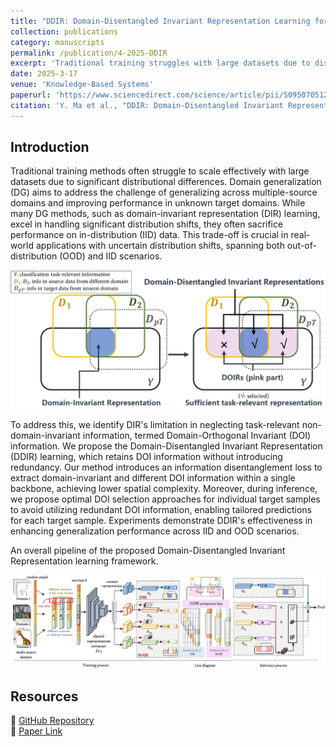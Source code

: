 ```yaml
---
title: "DDIR: Domain-Disentangled Invariant Representation Learning for Tailored Predictions"
collection: publications
category: manuscripts
permalink: /publication/4-2025-DDIR
excerpt: 'Traditional training struggles with large datasets due to distributional differences. Domain generalization (DG) methods, like DIR learning, perform well with domain shifts but often hurt in-distribution performance. We propose DDIR learning, which preserves domain-orthogonal invariant (DOI) information without redundancy. DDIR extracts domain-invariant and DOI features using a disentanglement loss, reducing complexity. During inference, it optimizes DOI selection for tailored predictions.'
date: 2025-3-17
venue: 'Knowledge-Based Systems'
paperurl: 'https://www.sciencedirect.com/science/article/pii/S0950705125004691'
citation: 'Y. Ma et al., "DDIR: Domain-Disentangled Invariant Representation Learning for Tailored Predictions," in Knowledge-Based Systems 2025.'
---
```


## Introduction
Traditional training methods often struggle to scale effectively with large datasets due to significant distributional differences. Domain generalization (DG) aims to address the challenge of generalizing across multiple-source domains and improving performance in unknown target domains. While many DG methods, such as domain-invariant representation (DIR) learning, excel in handling significant distribution shifts, they often sacrifice performance on in-distribution (IID) data. This trade-off is crucial in real-world applications with uncertain distribution shifts, spanning both out-of-distribution (OOD) and IID scenarios. 

![image](https://raw.githubusercontent.com/FByyyyuan/FByyyyuan.github.io/master/files/FB004.jpg)

To address this, we identify DIR's limitation in neglecting task-relevant non-domain-invariant information, termed Domain-Orthogonal Invariant (DOI) information. We propose the Domain-Disentangled Invariant Representation (DDIR) learning, which retains DOI information without introducing redundancy. Our method introduces an information disentanglement loss to extract domain-invariant and different DOI information within a single backbone, achieving lower spatial complexity. Moreover, during inference, we propose optimal DOI selection approaches for individual target samples to avoid utilizing redundant DOI information, enabling tailored predictions for each target sample. Experiments demonstrate DDIR's effectiveness in enhancing generalization performance across IID and OOD scenarios.


An overall pipeline of the proposed Domain-Disentangled Invariant Representation learning framework.

![image](https://raw.githubusercontent.com/FByyyyuan/FByyyyuan.github.io/master/files/FB004-2.jpg)

## Resources 
🔗 [GitHub Repository](https://github.com/FByyyyuan/DDIR)  
📄 [Paper Link](https://www.sciencedirect.com/science/article/pii/S0950705125004691)  



